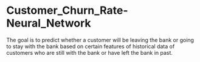 # Customer_Churn_Rate-Neural_Network
The goal is to predict whether a customer will be leaving the bank or going to stay with the bank based on certain features of historical data of customers who are still with the bank or have left the bank in past.
